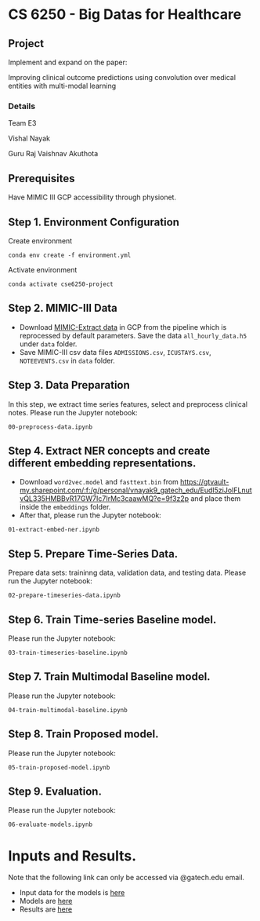 # CS 6250 - Big Datas for Healthcare
## Project
Implement and expand on the paper: 

Improving clinical outcome predictions using convolution
over medical entities with multi-modal learning

### Details
Team E3

Vishal Nayak

Guru Raj Vaishnav Akuthota

## Prerequisites
Have MIMIC III GCP accessibility through physionet.


## Step 1. Environment Configuration

Create environment
```
conda env create -f environment.yml
```

Activate environment
```
conda activate cse6250-project
```

## Step 2. MIMIC-III Data

- Download [MIMIC-Extract data](https://console.cloud.google.com/storage/browser/mimic_extract) in GCP from the pipeline which is reprocessed by default parameters. Save the data `all_hourly_data.h5` under `data` folder.
- Save MIMIC-III csv data files `ADMISSIONS.csv`, `ICUSTAYS.csv`, `NOTEEVENTS.csv` in 
`data` folder.

## Step 3. Data Preparation
In this step, we extract time series features, select and preprocess clinical notes. Please run the Jupyter notebook:
```
00-preprocess-data.ipynb
```

## Step 4. Extract NER concepts and create different embedding representations. 
- Download `word2vec.model` and `fasttext.bin` from https://gtvault-my.sharepoint.com/:f:/g/personal/vnayak9_gatech_edu/EudI5ziJoIFLnutvQL335HMBBvR17GW7Ic7IrMc3caawMQ?e=9f3z2p and place them inside the `embeddings` folder.
- After that, please run the Jupyter notebook:
```
01-extract-embed-ner.ipynb
```

## Step 5. Prepare Time-Series Data.
Prepare data sets: traininng data, validation data, and testing data. Please run the Jupyter notebook:
```
02-prepare-timeseries-data.ipynb
```

## Step 6. Train Time-series Baseline model.
Please run the Jupyter notebook:
```
03-train-timeseries-baseline.ipynb
```

## Step 7. Train Multimodal Baseline model.
Please run the Jupyter notebook:
```
04-train-multimodal-baseline.ipynb
```

## Step 8. Train Proposed model.
Please run the Jupyter notebook:
```
05-train-proposed-model.ipynb
```

## Step 9. Evaluation.
Please run the Jupyter notebook:
```
06-evaluate-models.ipynb
```

# Inputs and Results.
Note that the following link can only be accessed via @gatech.edu email.
- Input data for the models is [here](https://gtvault-my.sharepoint.com/:f:/g/personal/vnayak9_gatech_edu/Ev2hz503dkpHhl1T2r1SVX8BxIj1lC3ZJKnmNolUXVR8MQ?e=efQg2b)
- Models are [here](https://gtvault-my.sharepoint.com/:f:/g/personal/vnayak9_gatech_edu/EkaXafnZRTZAjlA3cgy-CMcB8rb3a1CAlD5VVDZJraMD-g?e=qcHXAu)
- Results are [here](https://gtvault-my.sharepoint.com/:f:/g/personal/vnayak9_gatech_edu/EvDCiSyiNPlHl2JAsh-yDgcBePa_NE_4mOO2TNPQ_LVMnw?e=kitQ2v)